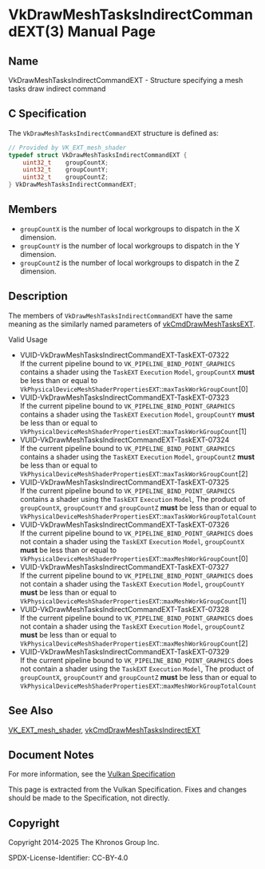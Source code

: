 # VkDrawMeshTasksIndirectCommandEXT(3) Manual Page

## Name

VkDrawMeshTasksIndirectCommandEXT - Structure specifying a mesh tasks draw indirect command



## [](#_c_specification)C Specification

The `VkDrawMeshTasksIndirectCommandEXT` structure is defined as:

```c++
// Provided by VK_EXT_mesh_shader
typedef struct VkDrawMeshTasksIndirectCommandEXT {
    uint32_t    groupCountX;
    uint32_t    groupCountY;
    uint32_t    groupCountZ;
} VkDrawMeshTasksIndirectCommandEXT;
```

## [](#_members)Members

- `groupCountX` is the number of local workgroups to dispatch in the X dimension.
- `groupCountY` is the number of local workgroups to dispatch in the Y dimension.
- `groupCountZ` is the number of local workgroups to dispatch in the Z dimension.

## [](#_description)Description

The members of `VkDrawMeshTasksIndirectCommandEXT` have the same meaning as the similarly named parameters of [vkCmdDrawMeshTasksEXT](https://registry.khronos.org/vulkan/specs/latest/man/html/vkCmdDrawMeshTasksEXT.html).

Valid Usage

- [](#VUID-VkDrawMeshTasksIndirectCommandEXT-TaskEXT-07322)VUID-VkDrawMeshTasksIndirectCommandEXT-TaskEXT-07322  
  If the current pipeline bound to `VK_PIPELINE_BIND_POINT_GRAPHICS` contains a shader using the `TaskEXT` `Execution` `Model`, `groupCountX` **must** be less than or equal to `VkPhysicalDeviceMeshShaderPropertiesEXT`::`maxTaskWorkGroupCount`\[0]
- [](#VUID-VkDrawMeshTasksIndirectCommandEXT-TaskEXT-07323)VUID-VkDrawMeshTasksIndirectCommandEXT-TaskEXT-07323  
  If the current pipeline bound to `VK_PIPELINE_BIND_POINT_GRAPHICS` contains a shader using the `TaskEXT` `Execution` `Model`, `groupCountY` **must** be less than or equal to `VkPhysicalDeviceMeshShaderPropertiesEXT`::`maxTaskWorkGroupCount`\[1]
- [](#VUID-VkDrawMeshTasksIndirectCommandEXT-TaskEXT-07324)VUID-VkDrawMeshTasksIndirectCommandEXT-TaskEXT-07324  
  If the current pipeline bound to `VK_PIPELINE_BIND_POINT_GRAPHICS` contains a shader using the `TaskEXT` `Execution` `Model`, `groupCountZ` **must** be less than or equal to `VkPhysicalDeviceMeshShaderPropertiesEXT`::`maxTaskWorkGroupCount`\[2]
- [](#VUID-VkDrawMeshTasksIndirectCommandEXT-TaskEXT-07325)VUID-VkDrawMeshTasksIndirectCommandEXT-TaskEXT-07325  
  If the current pipeline bound to `VK_PIPELINE_BIND_POINT_GRAPHICS` contains a shader using the `TaskEXT` `Execution` `Model`, The product of `groupCountX`, `groupCountY` and `groupCountZ` **must** be less than or equal to `VkPhysicalDeviceMeshShaderPropertiesEXT`::`maxTaskWorkGroupTotalCount`
- [](#VUID-VkDrawMeshTasksIndirectCommandEXT-TaskEXT-07326)VUID-VkDrawMeshTasksIndirectCommandEXT-TaskEXT-07326  
  If the current pipeline bound to `VK_PIPELINE_BIND_POINT_GRAPHICS` does not contain a shader using the `TaskEXT` `Execution` `Model`, `groupCountX` **must** be less than or equal to `VkPhysicalDeviceMeshShaderPropertiesEXT`::`maxMeshWorkGroupCount`\[0]
- [](#VUID-VkDrawMeshTasksIndirectCommandEXT-TaskEXT-07327)VUID-VkDrawMeshTasksIndirectCommandEXT-TaskEXT-07327  
  If the current pipeline bound to `VK_PIPELINE_BIND_POINT_GRAPHICS` does not contain a shader using the `TaskEXT` `Execution` `Model`, `groupCountY` **must** be less than or equal to `VkPhysicalDeviceMeshShaderPropertiesEXT`::`maxMeshWorkGroupCount`\[1]
- [](#VUID-VkDrawMeshTasksIndirectCommandEXT-TaskEXT-07328)VUID-VkDrawMeshTasksIndirectCommandEXT-TaskEXT-07328  
  If the current pipeline bound to `VK_PIPELINE_BIND_POINT_GRAPHICS` does not contain a shader using the `TaskEXT` `Execution` `Model`, `groupCountZ` **must** be less than or equal to `VkPhysicalDeviceMeshShaderPropertiesEXT`::`maxMeshWorkGroupCount`\[2]
- [](#VUID-VkDrawMeshTasksIndirectCommandEXT-TaskEXT-07329)VUID-VkDrawMeshTasksIndirectCommandEXT-TaskEXT-07329  
  If the current pipeline bound to `VK_PIPELINE_BIND_POINT_GRAPHICS` does not contain a shader using the `TaskEXT` `Execution` `Model`, The product of `groupCountX`, `groupCountY` and `groupCountZ` **must** be less than or equal to `VkPhysicalDeviceMeshShaderPropertiesEXT`::`maxMeshWorkGroupTotalCount`

## [](#_see_also)See Also

[VK\_EXT\_mesh\_shader](https://registry.khronos.org/vulkan/specs/latest/man/html/VK_EXT_mesh_shader.html), [vkCmdDrawMeshTasksIndirectEXT](https://registry.khronos.org/vulkan/specs/latest/man/html/vkCmdDrawMeshTasksIndirectEXT.html)

## [](#_document_notes)Document Notes

For more information, see the [Vulkan Specification](https://registry.khronos.org/vulkan/specs/latest/html/vkspec.html#VkDrawMeshTasksIndirectCommandEXT)

This page is extracted from the Vulkan Specification. Fixes and changes should be made to the Specification, not directly.

## [](#_copyright)Copyright

Copyright 2014-2025 The Khronos Group Inc.

SPDX-License-Identifier: CC-BY-4.0